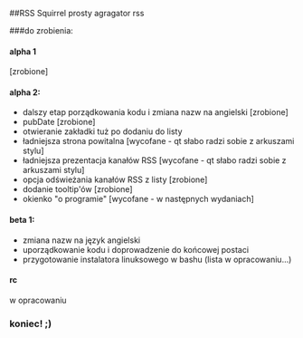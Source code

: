 ##RSS Squirrel
prosty agragator rss

###do zrobienia:

#### alpha 1
[zrobione]
#### alpha 2:

- dalszy etap porządkowania kodu i zmiana nazw na angielski [zrobione]
- pubDate [zrobione]
- otwieranie zakładki tuż po dodaniu do listy 
- ładniejsza strona powitalna [wycofane - qt słabo radzi sobie z arkuszami stylu]
- ładniejsza prezentacja kanałów RSS [wycofane - qt słabo radzi sobie z arkuszami stylu]
- opcja odświeżania kanałów RSS z listy [zrobione]
- dodanie tooltip'ów [zrobione]
- okienko "o programie" [wycofane - w następnych wydaniach]


#### beta 1:
- zmiana nazw na język angielski
- uporządkowanie kodu i doprowadzenie do końcowej postaci
- przygotowanie instalatora linuksowego w bashu
(lista w opracowaniu...)

#### rc
w opracowaniu

### koniec! ;)
